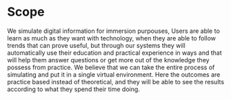 # Scope
We simulate digital information for immersion purpouses, Users are able to learn as much as they want with technology, when they are able to follow trends that can prove useful, but through our systems they will automatically use their education and practical experience in ways and that will help them answer questions or get more out of the knowledge they possess from practice. We believe that we can take the entire process of simulating and put it in a single virtual environment.  Here the outcomes are practice based instead of theoretical, and they will be able to see the results according to what they spend their time doing.
